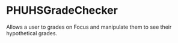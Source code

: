 # PHUHSGradeChecker

Allows a user to grades on Focus and manipulate them to see their hypothetical grades. 
